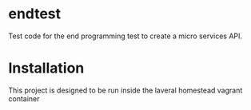 # endtest
Test code for the end programming test to create a micro services API.

# Installation
This project is designed to be run inside the laveral homestead vagrant container
